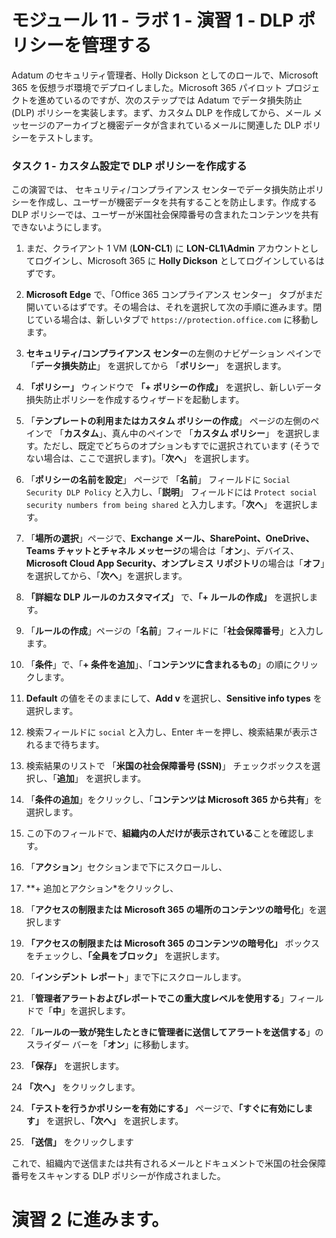 # モジュール 11 - ラボ 1 - 演習 1 - DLP ポリシーを管理する  


Adatum のセキュリティ管理者、Holly Dickson としてのロールで、Microsoft 365 を仮想ラボ環境でデプロイしました。Microsoft 365 パイロット プロジェクトを進めているのですが、次のステップでは Adatum でデータ損失防止 (DLP) ポリシーを実装します。まず、カスタム DLP を作成してから、メール メッセージのアーカイブと機密データが含まれているメールに関連した DLP ポリシーをテストします。 

### タスク 1 - カスタム設定で DLP ポリシーを作成する

この演習では、 セキュリティ/コンプライアンス センターでデータ損失防止ポリシーを作成し、ユーザーが機密データを共有することを防止します。作成する DLP ポリシーでは、ユーザーが米国社会保障番号の含まれたコンテンツを共有できないようにします。

1. まだ、クライアント 1 VM (**LON-CL1**) に **LON-CL1\Admin** アカウントとしてログインし、Microsoft 365 に **Holly Dickson** としてログインしているはずです。 

2. **Microsoft Edge** で、「Office 365 コンプライアンス センター」 タブがまだ開いているはずです。その場合は、それを選択して次の手順に進みます。閉じている場合は、新しいタブで `https://protection.office.com` に移動します。

3. **セキュリティ/コンプライアンス センター**の左側のナビゲーション ペインで 「**データ損失防止**」 を選択してから 「**ポリシー**」 を選択します。

4. **「ポリシー」** ウィンドウで **「+ ポリシーの作成」** を選択し、新しいデータ損失防止ポリシーを作成するウィザードを起動します。

5. 「**テンプレートの利用またはカスタム ポリシーの作成**」 ページの左側のペインで 「**カスタム**」、真ん中のペインで 「**カスタム ポリシー**」 を選択します。ただし、既定でどちらのオプションもすでに選択されています (そうでない場合は、ここで選択します)。「**次へ**」 を選択します。

6. 「**ポリシーの名前を設定**」 ページで 「**名前**」 フィールドに `Social Security DLP Policy` と入力し、「**説明**」 フィールドには `Protect social security numbers from being shared` と入力します。「**次へ**」 を選択します。

7. 「**場所の選択**」ページで、**Exchange メール、SharePoint、OneDrive、Teams チャットとチャネル メッセージ**の場合は「**オン**」、デバイス、**Microsoft Cloud App Security、オンプレミス リポジトリ**の場合は「**オフ**」を選択してから、「**次へ**」を選択します。

8. **「詳細な DLP ルールのカスタマイズ」** で、**「+ ルールの作成」** を選択します。

9. 「**ルールの作成**」ページの「**名前**」フィールドに「**社会保障番号**」と入力します。

10. 「**条件**」で、「**+ 条件を追加**」、「**コンテンツに含まれるもの**」の順にクリックします。

11. **Default** の値をそのままにして、**Add v** を選択し、**Sensitive info types** を選択します。

12. 検索フィールドに `social` と入力し、Enter キーを押し、検索結果が表示されるまで待ちます。

13. 検索結果のリストで 「**米国の社会保障番号 (SSN)**」 チェックボックスを選択し、「**追加**」 を選択します。

14. 「**条件の追加**」をクリックし、「**コンテンツは Microsoft 365 から共有**」を選択します。

15. この下のフィールドで、**組織内の人だけが表示されている**ことを確認します。

16. 「**アクション**」セクションまで下にスクロールし、

17. **+ 追加とアクション*をクリックし、

18. 「**アクセスの制限または Microsoft 365 の場所のコンテンツの暗号化**」を選択します

19. **「アクセスの制限または Microsoft 365 のコンテンツの暗号化」** ボックスをチェックし、**「全員をブロック」** を選択します。

20. 「**インシデント レポート**」まで下にスクロールします。

21. 「**管理者アラートおよびレポートでこの重大度レベルを使用する**」フィールドで「**中**」を選択します。

22. 「**ルールの一致が発生したときに管理者に送信してアラートを送信する**」のスライダー バーを「**オン**」に移動します。

23. **「保存」** を選択します。

24 **「次へ」** をクリックします。

24. **「テストを行うかポリシーを有効にする」** ページで、**「すぐに有効にします」** を選択し、**「次へ」** を選択します。

25. **「送信」** をクリックします

これで、組織内で送信または共有されるメールとドキュメントで米国の社会保障番号をスキャンする DLP ポリシーが作成されました。


# 演習 2 に進みます。 

